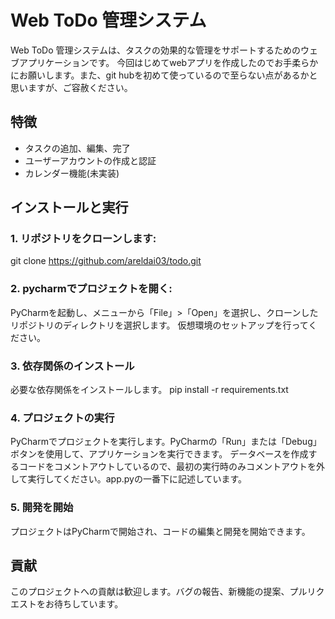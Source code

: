 # Web ToDo 管理システム

Web ToDo 管理システムは、タスクの効果的な管理をサポートするためのウェブアプリケーションです。
今回はじめてwebアプリを作成したのでお手柔らかにお願いします。また、git hubを初めて使っているので至らない点があるかと思いますが、ご容赦ください。

## 特徴

- タスクの追加、編集、完了
- ユーザーアカウントの作成と認証
- カレンダー機能(未実装)

## インストールと実行

### 1. リポジトリをクローンします:
git clone https://github.com/areldai03/todo.git

### 2. pycharmでプロジェクトを開く:
PyCharmを起動し、メニューから「File」>「Open」を選択し、クローンしたリポジトリのディレクトリを選択します。
仮想環境のセットアップを行ってください。

### 3. 依存関係のインストール
必要な依存関係をインストールします。
pip install -r requirements.txt

### 4. プロジェクトの実行

PyCharmでプロジェクトを実行します。PyCharmの「Run」または「Debug」ボタンを使用して、アプリケーションを実行できます。
データベースを作成するコードをコメントアウトしているので、最初の実行時のみコメントアウトを外して実行してください。app.pyの一番下に記述しています。

### 5. 開発を開始

プロジェクトはPyCharmで開始され、コードの編集と開発を開始できます。

## 貢献

このプロジェクトへの貢献は歓迎します。バグの報告、新機能の提案、プルリクエストをお待ちしています。


